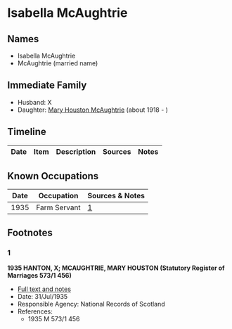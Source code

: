 ﻿---
layout: person
subject_key: i88003126
permalink: /people/i88003126
---

# Isabella McAughtrie

## Names

* Isabella McAughtrie
* McAughtrie (married name)

## Immediate Family

* Husband: X
* Daughter: [Mary Houston McAughtrie](./@54273056@-mary-houston-mcaughtrie-b1918-d.md) (about 1918 - )

## Timeline

Date | Item | Description | Sources | Notes
---|---|---|---|---

## Known Occupations

Date | Occupation | Sources & Notes
---|---|---
1935 | Farm Servant | [1](#1)

## Footnotes

### 1

**1935 HANTON, X; MCAUGHTRIE, MARY HOUSTON (Statutory Register of Marriages 573/1 456)**

* [Full text and notes](../sources/@20380977@-1935-hanton,-william;-mcaughtrie,-mary-houston-statutory-register-of-marriages-573-1-456-.md)
* Date: 31/Jul/1935
* Responsible Agency: National Records of Scotland
* References: 
  * 1935 M 573/1 456

